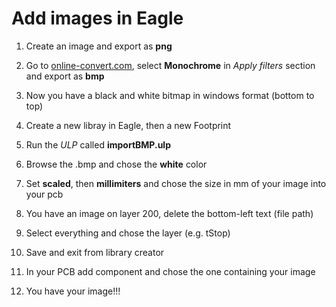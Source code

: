 # Add images in Eagle

1. Create an image and export as **png**

2. Go to [online-convert.com](https://image.online-convert.com/convert-to-bmp), select **Monochrome** in *Apply filters* section and export as **bmp**

3. Now you have a black and white bitmap in windows format (bottom to top)

4. Create a new libray in Eagle, then a new Footprint

5. Run the *ULP* called **importBMP.ulp** 

6. Browse the .bmp and chose the **white** color

7. Set **scaled**, then **millimiters** and chose the size in mm of your image into your pcb

8. You have an image on layer 200, delete the bottom-left text (file path)

9. Select everything and chose the layer (e.g. tStop)

10. Save and exit from library creator

11. In your PCB add component and chose the one containing your image

12. You have your image!!!